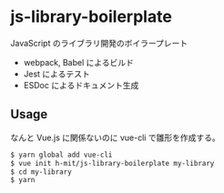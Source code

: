 # js-library-boilerplate

JavaScript のライブラリ開発のボイラープレート

- webpack, Babel によるビルド
- Jest によるテスト
- ESDoc によるドキュメント生成

## Usage

なんと Vue.js に関係ないのに vue-cli で雛形を作成する。

```bash
$ yarn global add vue-cli
$ vue init h-mit/js-library-boilerplate my-library
$ cd my-library
$ yarn
```
